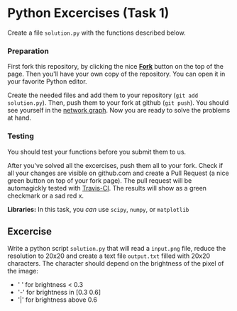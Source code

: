 # Python Excercises (Task 1)

Create a file `solution.py` with the functions described below.

### Preparation

First fork this repository, by clicking the nice [**Fork**](https://github.com/ccfd/python_task1#fork-destination-box) button on the top of the page. Then you'll have your own copy of the repository. You can open it in your favorite Python editor.

Create the needed files and add them to your repository (`git add solution.py`). Then, push them to your fork at github (`git push`). You should see yourself in the [network graph](https://github.com/ccfd/python_task1/network). Now you are ready to solve the problems at hand.

### Testing

You should test your functions before you submit them to us.

After you've solved all the excercises, push them all to your fork. Check if all your changes are visible on github.com and create a Pull Request (a nice green button on top of your fork page). The pull request will be automagickly tested with [Travis-CI](https://travis-ci.org/). The results will show as a green checkmark or a sad red x.

**Libraries:** In this task, you *can* use `scipy`, `numpy`, or `matplotlib`

## Excercise

Write a python script `solution.py` that will read a `input.png` file, reduce the resolution to 20x20 and create a text file `output.txt` filled with 20x20 characters. The character should depend on the brightness of the pixel of the image:
- ' ' for brightness < 0.3
- '-' for brightness in [0.3 0.6]
- '|' for brightness above 0.6
